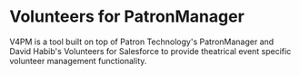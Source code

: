 # Volunteers for PatronManager

V4PM is a tool built on top of Patron Technology's PatronManager and David Habib's Volunteers for Salesforce to provide theatrical event specific volunteer management functionality.